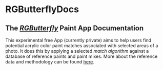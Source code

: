 # RGButterflyDocs

## The [_RGButterfly_](https://spineo.github.io/RGButterflyDocs/) Paint App Documentation

This experimental free App (currently private) aims to help users find potential acrylic color paint matches associated with selected areas of a photo. It does this by applying a selected _match algorithm_ against a database of reference paints and paint mixes. More about the reference data and methodology can be found [here](content/About.md).

